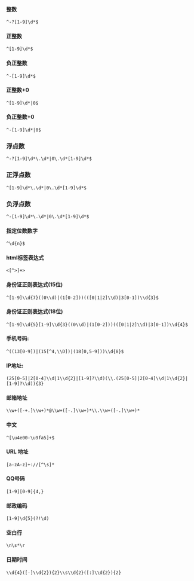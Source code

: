 #### 整数
`^-?[1-9]\d*$`

#### 正整数
`^[1-9]\d*$`

#### 负正整数
`^-[1-9]\d*$`

#### 正整数+0
`^[1-9]\d*|0$`

#### 负正整数+0
`^-[1-9]\d*|0$`

### 浮点数
`^-?[1-9]\d*\.\d*|0\.\d*[1-9]\d*$`

### 正浮点数
`^[1-9]\d*\.\d*|0\.\d*[1-9]\d*$`

### 负浮点数
`^-[1-9]\d*\.\d*|0\.\d*[1-9]\d*$`

#### 指定位数数字
`^\d{n}$`

#### html标签表达式
`<[^>]+>`

####  身份证正则表达式(15位)
`^[1-9]\\d{7}((0\\d)|(1[0-2]))(([0|1|2]\\d)|3[0-1])\\d{3}$`

####  身份证正则表达式(18位)
 `^[1-9]\\d{5}[1-9]\\d{3}((0\\d)|(1[0-2]))(([0|1|2]\\d)|3[0-1])\\d{4}$`

#### 手机号码:
`^((13[0-9])|(15[^4,\\D])|(18[0,5-9]))\\d{8}$`

#### IP地址:
`(25[0-5]|2[0-4]\\d|1\\d{2}|[1-9]?\\d)(\\.(25[0-5]|2[0-4]\\d|1\\d{2}|[1-9]?\\d)){3}`

#### 邮箱地址
`\\w+([-+.]\\w+)*@\\w+([-.]\\w+)*\\.\\w+([-.]\\w+)*`

#### 中文
`^[\u4e00-\u9fa5]+$`

#### URL 地址
`[a-zA-z]+://[^\s]*`

#### QQ号码
`[1-9][0-9]{4,}`

#### 邮政编码
`[1-9]\d{5}(?!\d)`

#### 空白行
`\n\s*\r`

#### 日期时间
`\\d{4}([-]\\d{2}){2}\\s\\d{2}([:]\\d{2}){2}`